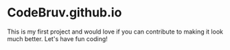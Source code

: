 # CodeBruv.github.io
This is my first project and would love if you can contribute to making it look much better. Let's have fun coding!

